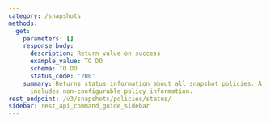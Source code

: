 ```yaml
---
category: /snapshots
methods:
  get:
    parameters: []
    response_body:
      description: Return value on success
      example_value: TO DO
      schema: TO DO
      status_code: '200'
    summary: Returns status information about all snapshot policies. A policy status
      includes non-configurable policy information.
rest_endpoint: /v3/snapshots/policies/status/
sidebar: rest_api_command_guide_sidebar
---
```


